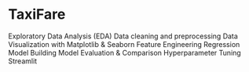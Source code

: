# TaxiFare

Exploratory Data Analysis (EDA)
Data cleaning and preprocessing
Data Visualization with Matplotlib & Seaborn
Feature Engineering 
Regression Model Building
Model Evaluation & Comparison
Hyperparameter Tuning
Streamlit
